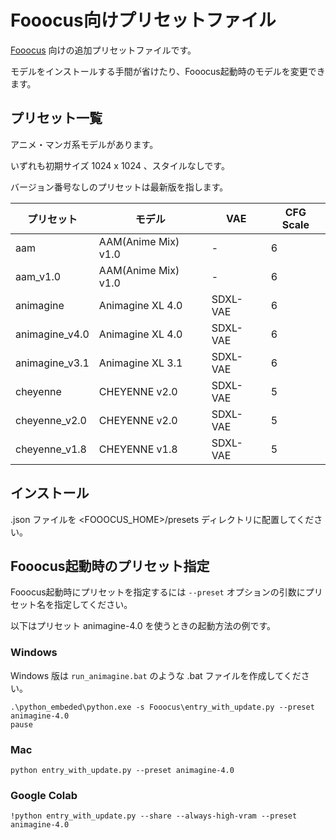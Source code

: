 # Fooocus向けプリセットファイル

[Fooocus](https://github.com/lllyasviel/Fooocus/) 向けの追加プリセットファイルです。

モデルをインストールする手間が省けたり、Fooocus起動時のモデルを変更できます。

## プリセット一覧

アニメ・マンガ系モデルがあります。

いずれも初期サイズ 1024 x 1024 、スタイルなしです。

バージョン番号なしのプリセットは最新版を指します。

| プリセット | モデル | VAE | CFG Scale |
| ---- | ---- | ---- | ---- |
| aam | AAM(Anime Mix) v1.0 | - | 6 |
| aam_v1.0 | AAM(Anime Mix) v1.0 | - | 6 |
| animagine | Animagine XL 4.0 | SDXL-VAE | 6 |
| animagine_v4.0 | Animagine XL 4.0 | SDXL-VAE | 6 |
| animagine_v3.1 | Animagine XL 3.1 | SDXL-VAE | 6 |
| cheyenne | CHEYENNE v2.0 | SDXL-VAE | 5 |
| cheyenne_v2.0 | CHEYENNE v2.0 | SDXL-VAE | 5 |
| cheyenne_v1.8 | CHEYENNE v1.8 | SDXL-VAE | 5 |

## インストール

.json ファイルを <FOOOCUS_HOME>/presets ディレクトリに配置してください。

## Fooocus起動時のプリセット指定

Fooocus起動時にプリセットを指定するには `--preset` オプションの引数にプリセット名を指定してください。

以下はプリセット animagine-4.0 を使うときの起動方法の例です。

### Windows
Windows 版は `run_animagine.bat` のような .bat ファイルを作成してください。

```例：Windows（run_animagine.bat）
.\python_embeded\python.exe -s Fooocus\entry_with_update.py --preset animagine-4.0
pause
```

### Mac

```
python entry_with_update.py --preset animagine-4.0
```

### Google Colab
```
!python entry_with_update.py --share --always-high-vram --preset animagine-4.0
```


